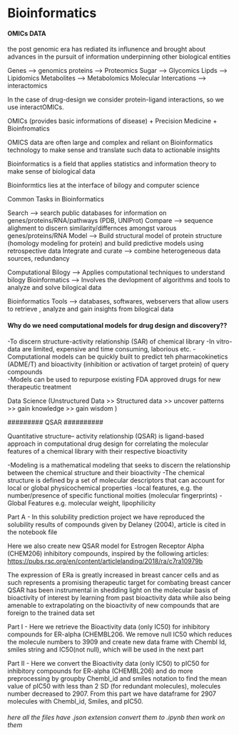 # Bioinformatics

#### OMICs DATA ######
the post genomic era has rediated its influnence and brought about advances in the pursuit of information underpinning
other biological entities

Genes --> genomics
proteins --> Proteomics
Sugar --> Glycomics
Lipds --> Lipidomics
Metabolites --> Metabolomics
Molecular Intercations --> interactomics

In the case of drug-design we consider protein-ligand interactions, so we use interactOMICs.

OMICs (provides basic informations of disease) + Precision Medicine +  Bioinfromatics

OMICS data are often large and complex and reliant on Bioinformatics technology to make sense and 
translate such data to actionable insights 

Bioinformatics is a field that applies statistics and information theory to 
make sense of biological data

Bioinformtics lies at the interface of bilogy and computer science 

Common Tasks in Bioinformatics

Search --> search public databases for information on genes/proteins/RNA/pathways (PDB, UNIProt)
Compare --> sequence alighment to discern similarity/differnces amongst varous genes/proteins/RNA
Model --> Build structural model of protein structure (homology modeling for protein) and build predictive models 
using retrospective data
Integrate and curate --> combine heterogeneous data sources, redundancy 

Computational Bilogy --> Applies computational techniques to understand bilogy
Bioinformatics --> Involves the devlopment of algorithms and tools to analyze and solve bilogical data

Bioinformatics Tools --> databases, softwares, webservers that allow users to retrieve , 
analyze and gain insights from bilogical data

#### Why do we need computational models for drug design and discovery?? #######

-To discern structure-activity relationship (SAR) of chemical library
-In vitro-data are limited, expensive and time consuming, laborious etc.
-Computational models can be quickly built to predict teh pharmacokinetics (ADME/T)  and 
bioactivity (inhibition or activation of target protein) of query compounds  
-Models can be used to repurpose existing FDA approved drugs for new therapeutic 
treatment

Data Science (Unstructured Data >> Structured data >> uncover patterns >> gain knowledge >> gain wisdom )

######### QSAR ##########

Quantitative structure– activity relationship (QSAR) is ligand-based approach in computational drug design for correlating the molecular features of a chemical library with their respective bioactivity

-Modeling is a mathematical modeling that seeks to discern the relationship between 
the chemical structure and their bioactivity
-The chemical structure is defined by a set of molecular descriptors that can account for local or 
global physicochemical properties
-local features, e.g. the number/presence of specific functional moities (molecular fingerprints)
-Global Features e.g. molecular weight, lipophilicity  
 
Part A - In this solubility prediction project we have reproduced the solubility results of compounds given by Delaney (2004), article is cited in the notebook file


Here we also create new QSAR model for Estrogen Receptor Alpha (CHEM206) inhibitory compounds, inspired by the following articles:
https://pubs.rsc.org/en/content/articlelanding/2018/ra/c7ra10979b

The expression of ERa is greatly increased in breast cancer cells and as such represents a promising therapeutic target for combating breast cancer
QSAR has been instrumental in shedding light on the molecular basis of bioactivity of interest by learning from past bioactivity data while also being amenable to extrapolating on the bioactivity of new compounds that are foreign to the trained data set

Part I - Here we retrieve the Bioactivity data (only IC50) for inhibitory compounds for ER-alpha (CHEMBL206. We remove null IC50 which reduces the molecule numbers to 3909 and create new data frame with Chembl Id, smiles string and IC50(not null), which will be used in the next part

Part II - Here we convert the Bioactivity data (only IC50) to pIC50 for inhibitory compounds for ER-alpha (CHEMBL206) and do more preprocessing
by groupby Chembl_id and smiles notation to find the mean value of pIC50 with less than 2 SD (for redundant molecules), molecules number decreased to 2907. From this part we have dataframe for 2907 molecules with Chembl_id, Smiles, and pIC50.

###### here all the files have .json extension convert them to .ipynb then work on them ######
